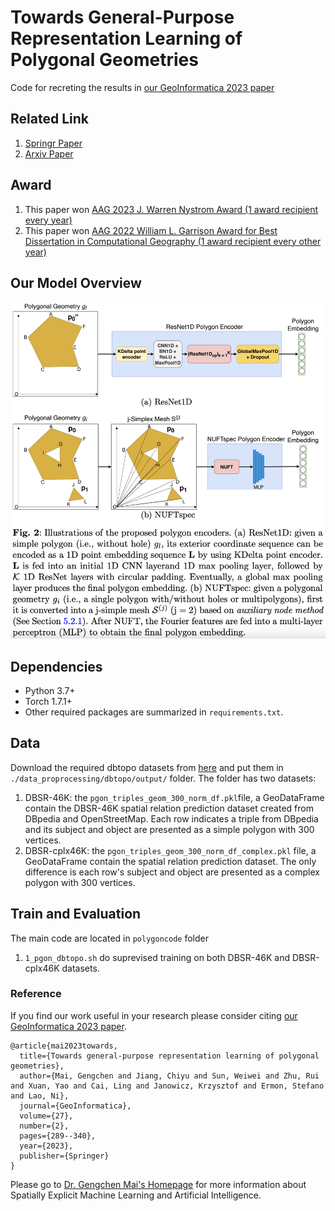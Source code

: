 # Towards General-Purpose Representation Learning of Polygonal Geometries
Code for recreting the results in [our GeoInformatica 2023 paper](https://link.springer.com/article/10.1007/s10707-022-00481-2)


## Related Link
1. [Springr Paper](https://link.springer.com/article/10.1007/s10707-022-00481-2)
2. [Arxiv Paper](https://arxiv.org/abs/2209.15458)

## Award
1. This paper won [AAG 2023 J. Warren Nystrom Award (1 award recipient every year)](https://www.aag.org/award-grant/nystrom/)
2. This paper won [AAG 2022 William L. Garrison Award for Best Dissertation in Computational Geography (1 award recipient every other year)](https://www.aag.org/aag-announces-2022-award-recipients/)

## Our Model Overview
<p align="center">
  <img src="image/model.png" alt="model" width="1000" />
</p>

## Dependencies
- Python 3.7+
- Torch 1.7.1+
- Other required packages are summarized in `requirements.txt`.

## Data
Download the required dbtopo datasets from [here](https://www.dropbox.com/scl/fo/ubokquibjibxqb71lduto/h?rlkey=gnex7g3gx51g06gmd1v1um9u1&dl=0) and put them in `./data_proprocessing/dbtopo/output/` folder. The folder has two datasets:
1) DBSR-46K: the `pgon_triples_geom_300_norm_df.pkl`file, a GeoDataFrame contain the DBSR-46K spatial relation prediction dataset created from DBpedia and OpenStreetMap. Each row indicates a triple from DBpedia and its subject and object are presented as a simple polygon with 300 vertices.
2) DBSR-cplx46K: the `pgon_triples_geom_300_norm_df_complex.pkl` file, a  GeoDataFrame contain the spatial relation prediction dataset. The only difference is each row's subject and object are presented as a complex polygon with 300 vertices.



## Train and Evaluation
The main code are located in `polygoncode` folder

1) `1_pgon_dbtopo.sh` do suprevised training on both DBSR-46K and DBSR-cplx46K datasets.  



### Reference
If you find our work useful in your research please consider citing [our GeoInformatica 2023 paper](https://link.springer.com/article/10.1007/s10707-022-00481-2).  
```
@article{mai2023towards,
  title={Towards general-purpose representation learning of polygonal geometries},
  author={Mai, Gengchen and Jiang, Chiyu and Sun, Weiwei and Zhu, Rui and Xuan, Yao and Cai, Ling and Janowicz, Krzysztof and Ermon, Stefano and Lao, Ni},
  journal={GeoInformatica},
  volume={27},
  number={2},
  pages={289--340},
  year={2023},
  publisher={Springer}
}
```


Please go to [Dr. Gengchen Mai's Homepage](https://gengchenmai.github.io/) for more information about Spatially Explicit Machine Learning and Artificial Intelligence.